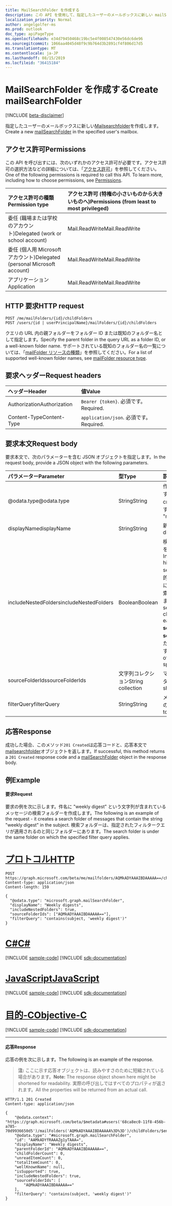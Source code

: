 ```yaml
---
title: MailSearchFolder を作成する
description: この API を使用して、指定したユーザーのメールボックスに新しい mailSearchFolder を作成します。
localization_priority: Normal
author: angelgolfer-ms
ms.prod: outlook
doc_type: apiPageType
ms.openlocfilehash: e34d79450468c19bc5e4f008547430e56dc6de96
ms.sourcegitcommit: 1066aa4045d48f9c9b764d3b2891cf4f806d17d5
ms.translationtype: MT
ms.contentlocale: ja-JP
ms.lasthandoff: 08/15/2019
ms.locfileid: "36415184"
---
```

# <a name="create-mailsearchfolder"></a><span data-ttu-id="b4980-103">MailSearchFolder を作成する</span><span class="sxs-lookup"><span data-stu-id="b4980-103">Create mailSearchFolder</span></span>

[!INCLUDE [beta-disclaimer](../../includes/beta-disclaimer.md)]

<span data-ttu-id="b4980-104">指定したユーザーのメールボックスに新しい[Mailsearchfolder](../resources/mailsearchfolder.md)を作成します。</span><span class="sxs-lookup"><span data-stu-id="b4980-104">Create a new [mailSearchFolder](../resources/mailsearchfolder.md) in the specified user's mailbox.</span></span>

## <a name="permissions"></a><span data-ttu-id="b4980-105">アクセス許可</span><span class="sxs-lookup"><span data-stu-id="b4980-105">Permissions</span></span>

<span data-ttu-id="b4980-p101">この API を呼び出すには、次のいずれかのアクセス許可が必要です。アクセス許可の選択方法などの詳細については、「[アクセス許可](/graph/permissions-reference)」を参照してください。</span><span class="sxs-lookup"><span data-stu-id="b4980-p101">One of the following permissions is required to call this API. To learn more, including how to choose permissions, see [Permissions](/graph/permissions-reference).</span></span>

| <span data-ttu-id="b4980-108">アクセス許可の種類</span><span class="sxs-lookup"><span data-stu-id="b4980-108">Permission type</span></span> | <span data-ttu-id="b4980-109">アクセス許可 (特権の小さいものから大きいものへ)</span><span class="sxs-lookup"><span data-stu-id="b4980-109">Permissions (from least to most privileged)</span></span> |
|:----------------|:--------------------------------------------|
|<span data-ttu-id="b4980-110">委任 (職場または学校のアカウント)</span><span class="sxs-lookup"><span data-stu-id="b4980-110">Delegated (work or school account)</span></span> | <span data-ttu-id="b4980-111">Mail.ReadWrite</span><span class="sxs-lookup"><span data-stu-id="b4980-111">Mail.ReadWrite</span></span>    |
|<span data-ttu-id="b4980-112">委任 (個人用 Microsoft アカウント)</span><span class="sxs-lookup"><span data-stu-id="b4980-112">Delegated (personal Microsoft account)</span></span> | <span data-ttu-id="b4980-113">Mail.ReadWrite</span><span class="sxs-lookup"><span data-stu-id="b4980-113">Mail.ReadWrite</span></span>    |
|<span data-ttu-id="b4980-114">アプリケーション</span><span class="sxs-lookup"><span data-stu-id="b4980-114">Application</span></span> | <span data-ttu-id="b4980-115">Mail.ReadWrite</span><span class="sxs-lookup"><span data-stu-id="b4980-115">Mail.ReadWrite</span></span> |

## <a name="http-request"></a><span data-ttu-id="b4980-116">HTTP 要求</span><span class="sxs-lookup"><span data-stu-id="b4980-116">HTTP request</span></span>

<!-- { "blockType": "ignored" } -->

```http
POST /me/mailFolders/{id}/childFolders
POST /users/{id | userPrincipalName}/mailFolders/{id}/childFolders
```

<span data-ttu-id="b4980-117">クエリの URL 内の親フォルダーをフォルダー ID または既知のフォルダー名として指定します。</span><span class="sxs-lookup"><span data-stu-id="b4980-117">Specify the parent folder in the query URL as a folder ID, or a well-known folder name.</span></span> <span data-ttu-id="b4980-118">サポートされている既知のフォルダー名の一覧については、「[mailFolder リソースの種類](../resources/mailfolder.md)」を参照してください。</span><span class="sxs-lookup"><span data-stu-id="b4980-118">For a list of supported well-known folder names, see [mailFolder resource type](../resources/mailfolder.md).</span></span>

## <a name="request-headers"></a><span data-ttu-id="b4980-119">要求ヘッダー</span><span class="sxs-lookup"><span data-stu-id="b4980-119">Request headers</span></span>

| <span data-ttu-id="b4980-120">ヘッダー</span><span class="sxs-lookup"><span data-stu-id="b4980-120">Header</span></span> | <span data-ttu-id="b4980-121">値</span><span class="sxs-lookup"><span data-stu-id="b4980-121">Value</span></span> |
|:-------|:------|
| <span data-ttu-id="b4980-122">Authorization</span><span class="sxs-lookup"><span data-stu-id="b4980-122">Authorization</span></span> | <span data-ttu-id="b4980-123">`Bearer {token}`.</span><span class="sxs-lookup"><span data-stu-id="b4980-123"></span></span> <span data-ttu-id="b4980-124">必須です。</span><span class="sxs-lookup"><span data-stu-id="b4980-124">Required.</span></span> |
| <span data-ttu-id="b4980-125">Content-Type</span><span class="sxs-lookup"><span data-stu-id="b4980-125">Content-Type</span></span> | <span data-ttu-id="b4980-126">`application/json`.</span><span class="sxs-lookup"><span data-stu-id="b4980-126"></span></span> <span data-ttu-id="b4980-127">必須です。</span><span class="sxs-lookup"><span data-stu-id="b4980-127">Required.</span></span> |

## <a name="request-body"></a><span data-ttu-id="b4980-128">要求本文</span><span class="sxs-lookup"><span data-stu-id="b4980-128">Request body</span></span>

<span data-ttu-id="b4980-129">要求本文で、次のパラメーターを含む JSON オブジェクトを指定します。</span><span class="sxs-lookup"><span data-stu-id="b4980-129">In the request body, provide a JSON object with the following parameters.</span></span>

| <span data-ttu-id="b4980-130">パラメーター</span><span class="sxs-lookup"><span data-stu-id="b4980-130">Parameter</span></span> | <span data-ttu-id="b4980-131">型</span><span class="sxs-lookup"><span data-stu-id="b4980-131">Type</span></span> | <span data-ttu-id="b4980-132">説明</span><span class="sxs-lookup"><span data-stu-id="b4980-132">Description</span></span> |
|:----------|:-----|:------------|
| <span data-ttu-id="b4980-133">@odata.type</span><span class="sxs-lookup"><span data-stu-id="b4980-133">@odata.type</span></span> | <span data-ttu-id="b4980-134">String</span><span class="sxs-lookup"><span data-stu-id="b4980-134">String</span></span> | <span data-ttu-id="b4980-135">作成するフォルダーの種類を指定します。</span><span class="sxs-lookup"><span data-stu-id="b4980-135">The type of folder to be created.</span></span> <span data-ttu-id="b4980-136">"..." フォルダーに設定します。</span><span class="sxs-lookup"><span data-stu-id="b4980-136">Set to "microsoft.graph.mailSearchFolder".</span></span> |
| <span data-ttu-id="b4980-137">displayName</span><span class="sxs-lookup"><span data-stu-id="b4980-137">displayName</span></span> | <span data-ttu-id="b4980-138">String</span><span class="sxs-lookup"><span data-stu-id="b4980-138">String</span></span> | <span data-ttu-id="b4980-139">新しいフォルダーの表示名です。</span><span class="sxs-lookup"><span data-stu-id="b4980-139">The display name of the new folder.</span></span>|
| <span data-ttu-id="b4980-140">includeNestedFolders</span><span class="sxs-lookup"><span data-stu-id="b4980-140">includeNestedFolders</span></span> | <span data-ttu-id="b4980-141">Boolean</span><span class="sxs-lookup"><span data-stu-id="b4980-141">Boolean</span></span> | <span data-ttu-id="b4980-142">検索でメールボックスフォルダー階層をスキャンする方法を示します。</span><span class="sxs-lookup"><span data-stu-id="b4980-142">Indicates how the mailbox folder hierarchy should be traversed in the search.</span></span> <span data-ttu-id="b4980-143">`true`**sourceFolderIds**で明示的に指定された各フォルダーの階層内に子フォルダーを含めるには、詳細検索を実行する必要があることを意味します。</span><span class="sxs-lookup"><span data-stu-id="b4980-143">`true` means that a deep search should be done to include child folders in the hierarchy of each folder explicitly specified in **sourceFolderIds**.</span></span> <span data-ttu-id="b4980-144">`false`は、 **sourceFolderIds**で明示的に指定された各フォルダーの浅い検索を意味します。</span><span class="sxs-lookup"><span data-stu-id="b4980-144">`false` means a shallow search of only each of the folders explicitly specified in **sourceFolderIds**.</span></span> |
| <span data-ttu-id="b4980-145">sourceFolderIds</span><span class="sxs-lookup"><span data-stu-id="b4980-145">sourceFolderIds</span></span> | <span data-ttu-id="b4980-146">文字列コレクション</span><span class="sxs-lookup"><span data-stu-id="b4980-146">String collection</span></span> | <span data-ttu-id="b4980-147">マイニングするメールボックスフォルダー。</span><span class="sxs-lookup"><span data-stu-id="b4980-147">The mailbox folders that should be mined.</span></span> |
| <span data-ttu-id="b4980-148">filterQuery</span><span class="sxs-lookup"><span data-stu-id="b4980-148">filterQuery</span></span> | <span data-ttu-id="b4980-149">String</span><span class="sxs-lookup"><span data-stu-id="b4980-149">String</span></span> | <span data-ttu-id="b4980-150">メッセージをフィルター処理するための OData クエリ。</span><span class="sxs-lookup"><span data-stu-id="b4980-150">The OData query to filter the messages.</span></span> |

## <a name="response"></a><span data-ttu-id="b4980-151">応答</span><span class="sxs-lookup"><span data-stu-id="b4980-151">Response</span></span>

<span data-ttu-id="b4980-152">成功した場合、このメソッド`201 Created`は応答コードと、応答本文で[mailsearchfolder](../resources/mailsearchfolder.md)オブジェクトを返します。</span><span class="sxs-lookup"><span data-stu-id="b4980-152">If successful, this method returns a `201 Created` response code and a [mailSearchFolder](../resources/mailsearchfolder.md) object in the response body.</span></span>

## <a name="example"></a><span data-ttu-id="b4980-153">例</span><span class="sxs-lookup"><span data-stu-id="b4980-153">Example</span></span>

#### <a name="request"></a><span data-ttu-id="b4980-154">要求</span><span class="sxs-lookup"><span data-stu-id="b4980-154">Request</span></span>

<span data-ttu-id="b4980-155">要求の例を次に示します。件名に "weekly digest" という文字列が含まれているメッセージの検索フォルダーを作成します。</span><span class="sxs-lookup"><span data-stu-id="b4980-155">The following is an example of the request - it creates a search folder of messages that contain the string "weekly digest" in the subject.</span></span> <span data-ttu-id="b4980-156">検索フォルダーは、指定されたフィルタークエリが適用されるのと同じフォルダーにあります。</span><span class="sxs-lookup"><span data-stu-id="b4980-156">The search folder is under the same folder on which the specified filter query applies.</span></span>

# <a name="httptabhttp"></a>[<span data-ttu-id="b4980-157">プロトコル</span><span class="sxs-lookup"><span data-stu-id="b4980-157">HTTP</span></span>](#tab/http)
<!-- {
  "blockType": "request",
  "sampleKeys": ["AQMkADYAAAIBDAAAAA=="],
  "name": "create_mailsearchfolder"
}-->

```http
POST https://graph.microsoft.com/beta/me/mailfolders/AQMkADYAAAIBDAAAAA==/childfolders
Content-type: application/json
Content-length: 159

{
  "@odata.type": "microsoft.graph.mailSearchFolder",
  "displayName": "Weekly digests",
  "includeNestedFolders": true,
  "sourceFolderIds": ["AQMkADYAAAIBDAAAAA=="],
  "filterQuery": "contains(subject, 'weekly digest')"
}
```
# <a name="ctabcsharp"></a>[<span data-ttu-id="b4980-158">C#</span><span class="sxs-lookup"><span data-stu-id="b4980-158">C#</span></span>](#tab/csharp)
[!INCLUDE [sample-code](../includes/snippets/csharp/create-mailsearchfolder-csharp-snippets.md)]
[!INCLUDE [sdk-documentation](../includes/snippets/snippets-sdk-documentation-link.md)]

# <a name="javascripttabjavascript"></a>[<span data-ttu-id="b4980-159">JavaScript</span><span class="sxs-lookup"><span data-stu-id="b4980-159">JavaScript</span></span>](#tab/javascript)
[!INCLUDE [sample-code](../includes/snippets/javascript/create-mailsearchfolder-javascript-snippets.md)]
[!INCLUDE [sdk-documentation](../includes/snippets/snippets-sdk-documentation-link.md)]

# <a name="objective-ctabobjc"></a>[<span data-ttu-id="b4980-160">目的-C</span><span class="sxs-lookup"><span data-stu-id="b4980-160">Objective-C</span></span>](#tab/objc)
[!INCLUDE [sample-code](../includes/snippets/objc/create-mailsearchfolder-objc-snippets.md)]
[!INCLUDE [sdk-documentation](../includes/snippets/snippets-sdk-documentation-link.md)]

---


#### <a name="response"></a><span data-ttu-id="b4980-161">応答</span><span class="sxs-lookup"><span data-stu-id="b4980-161">Response</span></span>

<span data-ttu-id="b4980-162">応答の例を次に示します。</span><span class="sxs-lookup"><span data-stu-id="b4980-162">The following is an example of the response.</span></span>

><span data-ttu-id="b4980-163">**注:** ここに示す応答オブジェクトは、読みやすさのために短縮されている場合があります。</span><span class="sxs-lookup"><span data-stu-id="b4980-163">**Note:** The response object shown here might be shortened for readability.</span></span> <span data-ttu-id="b4980-164">実際の呼び出しではすべてのプロパティが返されます。</span><span class="sxs-lookup"><span data-stu-id="b4980-164">All the properties will be returned from an actual call.</span></span>
<!-- {
  "blockType": "response",
  "truncated": true,
  "@odata.type": "microsoft.graph.mailSearchFolder"
} -->

```http
HTTP/1.1 201 Created
Content-type: application/json

{
    "@odata.context": "https://graph.microsoft.com/beta/$metadata#users('68ca8ec0-11f8-456b-a785-70d9936650d5')/mailFolders('AQMkADYAAAIBDAAAAA%3D%3D')/childFolders/$entity",
    "@odata.type": "#microsoft.graph.mailSearchFolder",
    "id": "AAMkADYfRAAAZg1yTAAA=",
    "displayName": "Weekly digests",
    "parentFolderId": "AQMkADYAAAIBDAAAAA==",
    "childFolderCount": 0,
    "unreadItemCount": 0,
    "totalItemCount": 0,
    "wellKnownName": null,
    "isSupported": true,
    "includeNestedFolders": true,
    "sourceFolderIds": [
        "AQMkADYAAAIBDAAAAA=="
    ],
    "filterQuery": "contains(subject, 'weekly digest')"
}
```

<!-- uuid: 8fcb5dbc-d5aa-4681-8e31-b001d5168d79
2015-10-25 14:57:30 UTC -->
<!--
{
  "type": "#page.annotation",
  "description": "Create mailSearchFolder",
  "keywords": "",
  "section": "documentation",
  "tocPath": "",
  "suppressions": [
  ]
}
-->
